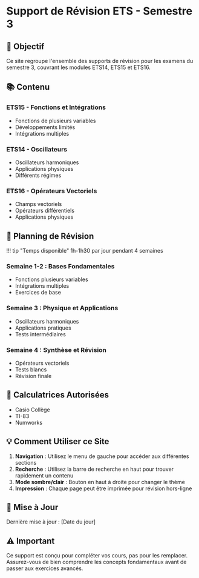 # Support de Révision ETS - Semestre 3

## 🎯 Objectif
Ce site regroupe l'ensemble des supports de révision pour les examens du semestre 3, couvrant les modules ETS14, ETS15 et ETS16.

## 📚 Contenu

### ETS15 - Fonctions et Intégrations
- Fonctions de plusieurs variables
- Développements limités
- Intégrations multiples

### ETS14 - Oscillateurs
- Oscillateurs harmoniques
- Applications physiques
- Différents régimes

### ETS16 - Opérateurs Vectoriels
- Champs vectoriels
- Opérateurs différentiels
- Applications physiques

<!-- ## 🗺️ Navigation

### Guide de Révision
- [Planning détaillé](guide/planning.md)
- [Guide Calculatrices](guide/Guide_Calculatrices.md)
- [Synthèse Finale](guide/Synthese_Final.md)

### Par Module
- [ETS15 - Théorie](ets15/theorie/fonctions.md)
- [ETS14 - Théorie](ets14/theorie/oscillateurs.md)
- [ETS16 - Théorie](ets16/theorie/operateurs.md)

### Exercices et Tests
- [Test Blanc](tests/test1.md)
- [Exercices Types](ets15/exercices/types.md) -->

## 📅 Planning de Révision

!!! tip "Temps disponible"
    1h-1h30 par jour pendant 4 semaines

### Semaine 1-2 : Bases Fondamentales
- Fonctions plusieurs variables
- Intégrations multiples
- Exercices de base

### Semaine 3 : Physique et Applications
- Oscillateurs harmoniques
- Applications pratiques
- Tests intermédiaires

### Semaine 4 : Synthèse et Révision
- Opérateurs vectoriels
- Tests blancs
- Révision finale

## 🧮 Calculatrices Autorisées
- Casio Collège
- TI-83
- Numworks

## 💡 Comment Utiliser ce Site

1. **Navigation** : Utilisez le menu de gauche pour accéder aux différentes sections
2. **Recherche** : Utilisez la barre de recherche en haut pour trouver rapidement un contenu
3. **Mode sombre/clair** : Bouton en haut à droite pour changer le thème
4. **Impression** : Chaque page peut être imprimée pour révision hors-ligne

## 🔄 Mise à Jour
Dernière mise à jour : [Date du jour]

## ⚠️ Important
Ce support est conçu pour compléter vos cours, pas pour les remplacer. Assurez-vous de bien comprendre les concepts fondamentaux avant de passer aux exercices avancés. 